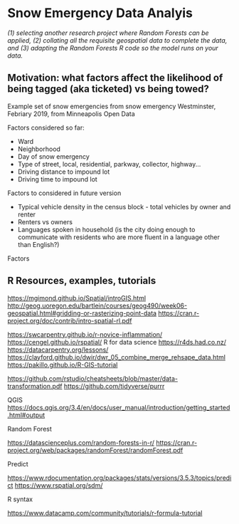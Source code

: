 # Snow Emergency Data Analyis 

*(1) selecting another research project where Random Forests can be applied, (2) collating all the requisite geospatial data to complete the data, and (3) adapting the Random Forests R code so the model runs on your data.*

## Motivation: what factors affect the likelihood of being tagged (aka ticketed) vs being towed? 

Example set of snow emergencies from snow emergency Westminster, Febriary 2019, from Minneapolis Open Data 

Factors considered so far:

- Ward
- Neighborhood
- Day of snow emergency
- Type of street, local, residential, parkway, collector, highway...
- Driving distance to impound lot
- Driving time to impound lot 

Factors to considered in future version 
- Typical vehicle density in the census block - total vehicles by owner and renter
- Renters vs owners 
- Languages spoken in household (is the city doing enough to communicate with residents who are more fluent in a language other than English?)


Factors 

## R Resources, examples, tutorials 

https://mgimond.github.io/Spatial/introGIS.html
http://geog.uoregon.edu/bartlein/courses/geog490/week06-geospatial.html#gridding-or-rasterizing-point-data
https://cran.r-project.org/doc/contrib/intro-spatial-rl.pdf

https://swcarpentry.github.io/r-novice-inflammation/
https://cengel.github.io/rspatial/
R for data science https://r4ds.had.co.nz/
https://datacarpentry.org/lessons/ 
https://clayford.github.io/dwir/dwr_05_combine_merge_rehsape_data.html
https://pakillo.github.io/R-GIS-tutorial

https://github.com/rstudio/cheatsheets/blob/master/data-transformation.pdf
https://github.com/tidyverse/purrr

QGIS 
https://docs.qgis.org/3.4/en/docs/user_manual/introduction/getting_started.html#output

Random Forest 

https://datascienceplus.com/random-forests-in-r/ 
https://cran.r-project.org/web/packages/randomForest/randomForest.pdf

Predict 

https://www.rdocumentation.org/packages/stats/versions/3.5.3/topics/predict
https://www.rspatial.org/sdm/

R syntax

https://www.datacamp.com/community/tutorials/r-formula-tutorial
